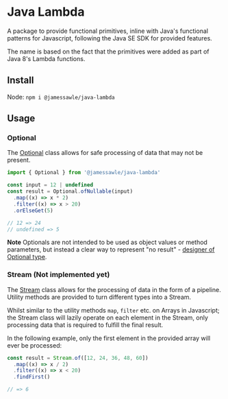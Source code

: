 # Java Lambda

A package to provide functional primitives, inline with Java's functional patterns for Javascript, following the Java SE SDK for provided features.

The name is based on the fact that the primitives were added as part of Java 8's Lambda functions.

## Install

Node: `npm i @jamessawle/java-lambda`

## Usage

### Optional

The [Optional](https://docs.oracle.com/en/java/javase/21/docs/api/java.base/java/util/Optional.html) class allows for safe processing of data that may not be present.

```ts
import { Optional } from '@jamessawle/java-lambda'

const input = 12 | undefined
const result = Optional.ofNullable(input)
  .map((x) => x * 2)
  .filter((x) => x > 20)
  .orElseGet(5)

// 12 => 24
// undefined => 5
```

**Note**
Optionals are not intended to be used as object values or method parameters, but instead a clear way to represent "no result" - [designer of Optional type](https://stackoverflow.com/questions/26327957/should-java-8-getters-return-optional-type/26328555#26328555).

### Stream (Not implemented yet)

The [Stream](https://docs.oracle.com/en/java/javase/21/docs/api/java.base/java/util/stream/Stream.html) class allows for the processing of data in the form of a pipeline. Utility methods are provided to turn different types into a Stream.

Whilst similar to the utility methods `map`, `filter` etc. on Arrays in Javascript; the Stream class will lazily operate on each element in the Stream, only processing data that is required to fulfill the final result.

In the following example, only the first element in the provided array will ever be processed:

```ts
const result = Stream.of([12, 24, 36, 48, 60])
  .map((x) => x / 2)
  .filter((x) => x < 20)
  .findFirst()

// => 6
```
